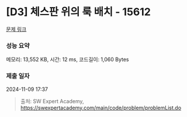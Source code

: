 # [D3] 체스판 위의 룩 배치 - 15612 

[문제 링크](https://swexpertacademy.com/main/code/problem/problemDetail.do?contestProbId=AYOBfxwaAXsDFATW) 

### 성능 요약

메모리: 13,552 KB, 시간: 12 ms, 코드길이: 1,060 Bytes

### 제출 일자

2024-11-09 17:37



> 출처: SW Expert Academy, https://swexpertacademy.com/main/code/problem/problemList.do